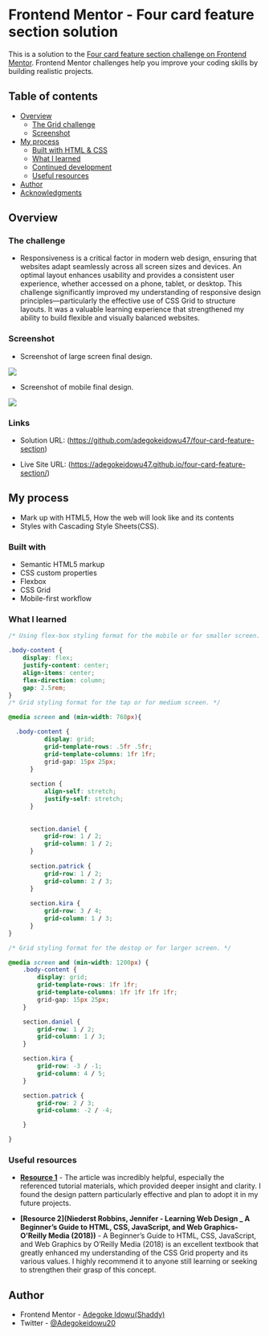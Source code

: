 # Frontend Mentor - Four card feature section solution

This is a solution to the [Four card feature section challenge on Frontend Mentor](https://www.frontendmentor.io/challenges/four-card-feature-section-weK1eFYK). Frontend Mentor challenges help you improve your coding skills by building realistic projects. 

## Table of contents

- [Overview](#overview)
  - [The Grid challenge](#the-grid-challenge)
  - [Screenshot](#screenshot)
- [My process](#my-process)
  - [Built with HTML & CSS](#built-with-HTML-&-CSS)
  - [What I learned](#what-i-learned)
  - [Continued development](#continued-development)
  - [Useful resources](#useful-resources)
- [Author](#author)
- [Acknowledgments](#acknowledgments)


## Overview

### The challenge

- Responsiveness is a critical factor in modern web design, ensuring that websites adapt seamlessly across all screen sizes and devices. An optimal layout enhances usability and provides a consistent user experience, whether accessed on a phone, tablet, or desktop. This challenge significantly improved my understanding of responsive design principles—particularly the effective use of CSS Grid to structure layouts. It was a valuable learning experience that strengthened my ability to build flexible and visually balanced websites.

### Screenshot
- Screenshot of large screen final design.

![](images/Screenshot%202025-07-23%20at%2009-23-07%20testimonials%20grid%20profile.png)

- Screenshot of mobile final design.

![](images/Screenshot%202025-07-23%20at%2009-23-59%20testimonials%20grid%20profile.png)




### Links

- Solution URL: (https://github.com/adegokeidowu47/four-card-feature-section)

- Live Site URL: (https://adegokeidowu47.github.io/four-card-feature-section/)

## My process
- Mark up with HTML5, How the web will look like and its contents
- Styles with Cascading Style Sheets(CSS).

### Built with

- Semantic HTML5 markup
- CSS custom properties
- Flexbox
- CSS Grid
- Mobile-first workflow


### What I learned


```css
/* Using flex-box styling format for the mobile or for smaller screen. */

.body-content {
    display: flex;
    justify-content: center;
    align-items: center;
    flex-direction: column;
    gap: 2.5rem;
}
/* Grid styling format for the tap or for medium screen. */

@media screen and (min-width: 768px){

  .body-content {
          display: grid;
          grid-template-rows: .5fr .5fr;
          grid-template-columns: 1fr 1fr;
          grid-gap: 15px 25px;
      }
  
      section {
          align-self: stretch;
          justify-self: stretch;
      }
  
  
      section.daniel {
          grid-row: 1 / 2;
          grid-column: 1 / 2;
      }
  
      section.patrick {
          grid-row: 1 / 2;
          grid-column: 2 / 3;
      }
  
      section.kira {
          grid-row: 3 / 4;
          grid-column: 1 / 3;
      }
}

/* Grid styling format for the destop or for larger screen. */

@media screen and (min-width: 1200px) {
    .body-content {
        display: grid;
        grid-template-rows: 1fr 1fr;
        grid-template-columns: 1fr 1fr 1fr 1fr;
        grid-gap: 15px 25px;
    }

    section.daniel {
        grid-row: 1 / 2;
        grid-column: 1 / 3;
    }

    section.kira {
        grid-row: -3 / -1;
        grid-column: 4 / 5;
    }

    section.patrick {
        grid-row: 2 / 3;
        grid-column: -2 / -4;

    }

}
```


### Useful resources

- **[Resource 1](https://www.frontendMentor.com/learning-path)** - The article was incredibly helpful, especially the referenced tutorial materials, which provided deeper insight and clarity. I found the design pattern particularly effective and plan to adopt it in my future projects.

- **[Resource 2](Niederst Robbins, Jennifer - Learning Web Design _ A Beginner’s Guide to HTML, CSS, JavaScript, and Web Graphics-O’Reilly Media (2018))** - A Beginner’s Guide to HTML, CSS, JavaScript, and Web Graphics by O’Reilly Media (2018) is an excellent textbook that greatly enhanced my understanding of the CSS Grid property and its various values. I highly recommend it to anyone still learning or seeking to strengthen their grasp of this concept.

## Author
- Frontend Mentor - [Adegoke Idowu(Shaddy)](https://www.frontendmentor.io/profile/adegokeidowu47)
- Twitter - [@Adegokeidowu20](https://www.twitter.com/Adegokeidowu20)
